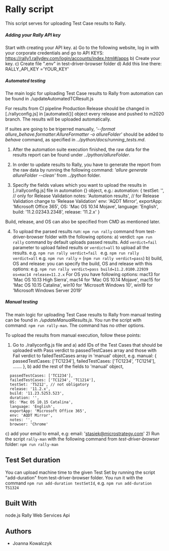 # Rally script

This script serves for uploading Test Case results to Rally.

##### Adding your Rally API key

Start with creating your API key.
  a) Go to the following website, log in with your corporate credentials and go to API KEYS: https://rally1.rallydev.com/login/accounts/index.html#/apps
  b) Create your key.
  c) Create file ".env" in test-driver-browser folder
  d) Add this line there: 
  RALLY_API_KEY ='YOUR_KEY'

##### Automated testing

The main logic for uploading Test Case results to Rally from automation can be found in ./updateAutomatedTCResult.js

For results from CI pipeline Production Release should be changed in [./rallyconfig.js] in [automated{}] object every release and pushed to m2020 branch. The results will be uploaded automatically.

If suites are going to be trigerred manually, *'--format allure_behave.formatter:AllureFormatter -o allureFolder'* should be added to *behave* command, as specified in *../python/docs/running_tests.md*.

1) After the automation suite execution finished, the raw data for the results report can be found under *../python/allureFolder*.
2) In order to update results to Rally, you have to generate the report from the raw data by running the following command:
  *'allure generate allureFolder --clean'*
  from 
  *../python* folder.

3) Specify the fields values which you want to upload the results in [./rallyconfig.js] file in 
automation {} object, e.g.:
automation: {
    testSet: '', // only for Release Validation
    notes: 'Automation results', // for Release Validation change to 'Release Validation'
    env: 'AQDT Mirror',
    exportApp: 'Microsoft Office 365',
    OS: 'Mac OS 10.14 Mojave',
    language: 'English',
    build: '11.2.02343.2348',
    release: '11.2.x'
  }


Build, release, and OS can also be specified from CMD as mentioned later.

4) To upload the parsed results run: `npm run rally` command from test-driver-browser folder with the following options:
  a) verdict: `npm run rally` command by default uploads passed results. Add `verdict=fail` parameter to upload failed results or `verdict=all` to upload all the results. 
    e.g. `npm run rally verdict=fail `
    e.g. `npm run rally verdict=all`
    e.g. `npm run rally` = (`npm run rally verdict=pass`)
  b) build, OS and release: you can specify the build, OS and release with this options: 
    e.g. `npm run rally verdict=pass build=11.2.0100.22939 os=mac14 release=11.2.x`
    For OS you have following options:
    mac13 for 'Mac OS 10.13 High Sierra',
    mac14 for 'Mac OS 10.14 Mojave',
    mac15 for  'Mac OS 10.15 Catalina',
    win10 for  'Microsoft Windows 10',
    win19 for 'Microsoft Windows Server 2019'


##### Manual testing
The main logic for uploading Test Case results to Rally from manual testing can be found in *./updateManualResults.js*.
You run the script with command: `npm run rally-man`. The command has no other options.

To upload the results from manual execution, follow these points:

1) Go to ./rallyconfig.js file and
  a) add IDs of the Test Cases that should be uploaded with Pass verdict to passedTestCases array and those with Fail verdict to failedTestCases array in 'manual' object, e.g.
    manual: {
    passedTestCases: ['TC1234'],
    failedTestCases: ['TC1234', 'TC1214'],
   .......
  },
  b) add the rest of the fields to 'manual' object,
  ```manual: {
    passedTestCases: ['TC1234'],  
    failedTestCases: ['TC1234', 'TC1214'],
    testSet: 'TS212', // not obligatory
    release: '11.2.x',
    build: '11.23.5253.523',
    duration: '',
    OS: 'Mac OS 10.15 Catalina',
    language: 'English',
    exportApp: 'Microsoft Office 365',
    env: 'AQDT Mirror',
    notes: '',
    browser: 'Chrome'
```
  c) add your email to email, e.g:
    email: 'stasiek@microstrategy.com'
2) Run the script `rally-man` with the following command from *test-driver-browser* folder:
  `npm run rally-man`

## Test Set duration

You can upload machine time to the given Test Set by running the script "add-duration" from test-driver-browser folder.
You run it with the command `npm run add-duration testSetId`, e.g.
  `npm run add-duration TS1324`


## Built With

node.js
Rally Web Services Api


## Authors

* Joanna Kowalczyk

